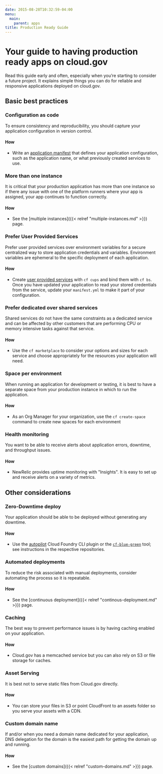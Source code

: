 ```yaml
---
date: 2015-08-28T10:32:59-04:00
menu:
  main:
    parent: apps
title: Production Ready Guide
---
```


# Your guide to having production ready apps on cloud.gov

Read this guide early and often, especially when you’re starting to consider a future project. It explains simple things you can do for reliable and responsive applications deployed on cloud.gov.

## Basic best practices

### Configuration as code
To ensure consistency and reproducibility, you should capture your application configuration in version control.

#### How
* Write an [application manifest](https://docs.cloudfoundry.org/devguide/deploy-apps/manifest.html) that defines your application configuration, such as the application name, or what previously created services to use.

### More than one instance
It is critical that your production application has more than one instance so if
there any issue with one of the platform runners where your app is assigned, your app continues to function correctly.

#### How
* See the [multiple instances]({{< relref "multiple-instances.md" >}}) page.

### Prefer User Provided Services
Prefer user provided services over environment variables for a secure centralized way to store application credentials and variables. Environment variables are ephemeral to the specific deployment of each application.

#### How
* Create [user provided services](https://docs.cloudfoundry.org/devguide/services/user-provided.html) with `cf cups` and bind them with `cf bs`. Once you have updated your application to read your stored credentials from the service, update your `manifest.yml` to make it part of your configuration.

### Prefer dedicated over shared services
Shared services do not have the same constraints as a dedicated service and can be affected by other customers that are performing CPU or memory intensive tasks against that service.

#### How
* Use the `cf marketplace` to consider your options and sizes for each service and choose appropriately for the resources your application will need.

### Space per environment
When running an application for development or testing, it is best to have a separate space from your production instance in which to run the application.

#### How
* As an Org Manager for your organization, use the `cf create-space` command to create new spaces for each environment

### Health monitoring
You want to be able to receive alerts about application errors, downtime, and throughput issues.

#### How
* NewRelic provides uptime monitoring with "Insights". It is easy to set up and
receive alerts on a variety of metrics.

## Other considerations

### Zero-Downtime deploy
Your application should be able to be deployed without generating any downtime.

#### How
* Use the [autopilot](https://github.com/concourse/autopilot) Cloud Foundry CLI plugin or the [`cf-blue-green`](https://github.com/18F/cf-blue-green) tool; see instructions in the respective repositories.

### Automated deployments
To reduce the risk associated with manual deployments, consider automating the process so it is repeatable.

#### How
* See the [continuous deployment]({{< relref "continous-deployment.md" >}}) page.

### Caching
The best way to prevent performance issues is by having caching enabled on your
application.

#### How
* Cloud.gov has a memcached service but you can also rely on S3 or file storage for caches.

### Asset Serving
It is best not to serve static files from Cloud.gov directly.

#### How
* You can store your files in S3 or point CloudFront to an assets folder so you serve your assets with a CDN.

### Custom domain name
If and/or when you need a domain name dedicated for your application, DNS delegation for the domain is the easiest path for getting the domain up and running.

#### How
* See the [custom domains]({{< relref "custom-domains.md" >}}) page.
